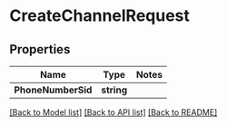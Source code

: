 # CreateChannelRequest

## Properties
Name | Type | Notes
------------ | ------------- | -------------
**PhoneNumberSid** | **string** | 

[[Back to Model list]](../README.md#documentation-for-models) [[Back to API list]](../README.md#documentation-for-api-endpoints) [[Back to README]](../README.md)


